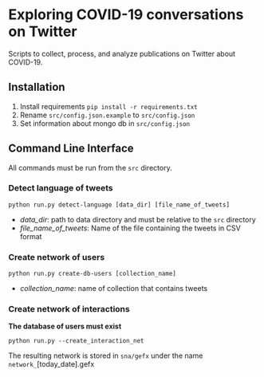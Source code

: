 # Exploring COVID-19 conversations on Twitter

Scripts to collect, process, and analyze publications on Twitter about COVID-19.

## Installation

1. Install requirements `pip install -r requirements.txt`
2. Rename `src/config.json.example` to `src/config.json` 
3. Set information about mongo db in `src/config.json`

## Command Line Interface

All commands must be run from the `src` directory.

### Detect language of tweets

`python run.py detect-language [data_dir] [file_name_of_tweets]`

- *data_dir*: path to data directory and must be relative to the `src` directory
- *file_name_of_tweets*: Name of the file containing the tweets in CSV format

### Create network of users

`python run.py create-db-users [collection_name]`

- *collection_name*: name of collection that contains tweets

### Create network of interactions

**The database of users must exist**

`python run.py --create_interaction_net`

The resulting network is stored in `sna/gefx` under the name `network_`[today_date].gefx





